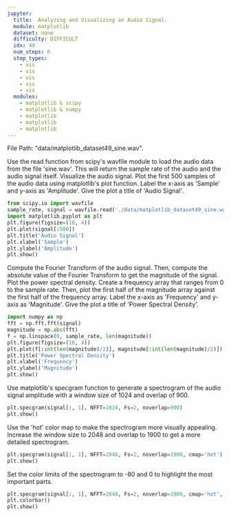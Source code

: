 ```yaml
---
jupyter:
  title:  Analyzing and Visualizing an Audio Signal.
  module: matplotlib
  dataset: none
  difficulty: DIFFICULT
  idx: 49
  num_steps: 6
  step_types:
    - vis
    - vis
    - vis
    - vis
    - vis
  modules: 
    - matplotlib & scipy
    - matplotlib & numpy
    - matplotlib
    - matplotlib
    - matplotlib
---
```


File Path: "data/matplotlib_dataset49_sine.wav".

Use the read function from scipy's wavfile module to load the audio data from the file 'sine.wav'. This will return the sample rate of the audio and the audio signal itself.
Visualize the audio signal.
Plot the first 500 samples of the audio data using matplotlib's plot function. Label the x-axis as 'Sample' and y-axis as 'Amplitude'. Give the plot a title of 'Audio Signal'.
```python
from scipy.io import wavfile
sample_rate, signal = wavfile.read('./data/matplotlib_dataset49_sine.wav')
import matplotlib.pyplot as plt
plt.figure(figsize=(10, 4))
plt.plot(signal[:500])
plt.title('Audio Signal')
plt.xlabel('Sample')
plt.ylabel('Amplitude')
plt.show()
```

Compute the Fourier Transform of the audio signal. Then, compute the absolute value of the Fourier Transform to get the magnitude of the signal.
Plot the power spectral density.
Create a frequency array that ranges from 0 to the sample rate. Then, plot the first half of the magnitude array against the first half of the frequency array. Label the x-axis as 'Frequency' and y-axis as 'Magnitude'. Give the plot a title of 'Power Spectral Density'.
```python
import numpy as np
fft = np.fft.fft(signal)
magnitude = np.abs(fft)
f = np.linspace(0, sample_rate, len(magnitude))
plt.figure(figsize=(10, 4))
plt.plot(f[:int(len(magnitude)/2)], magnitude[:int(len(magnitude)/2)])
plt.title('Power Spectral Density')
plt.xlabel('Frequency')
plt.ylabel('Magnitude')
plt.show()
```

Use matplotlib's specgram function to generate a spectrogram of the audio signal amplitude with a window size of 1024 and overlap of 900.
```python
plt.specgram(signal[:, 1], NFFT=1024, Fs=2, noverlap=900)
plt.show()
```

Use the 'hot' color map to make the spectrogram more visually appealing.
Increase the window size to 2048 and overlap to 1900 to get a more detailed spectrogram.
```python
plt.specgram(signal[:, 1], NFFT=2048, Fs=2, noverlap=1900, cmap='hot')
plt.show()
```

Set the color limits of the spectrogram to -80 and 0 to highlight the most important parts.
```python
plt.specgram(signal[:, 1], NFFT=2048, Fs=2, noverlap=1900, cmap='hot', clim=(-80, 0))
plt.colorbar()
plt.show()
```
